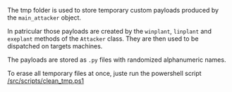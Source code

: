 The tmp folder is used to store temporary custom payloads produced by the ``main_attacker`` object.

In patricular those payloads are created by the ``winplant``, ``linplant`` and ``exeplant`` methods of the ``Attacker`` class. They are then used to be dispatched on targets machines.

The payloads are stored as ``.py`` files with randomized alphanumeric names.

To erase all temporary files at once, juste run the powershell script [/src/scripts/clean_tmp.ps1](/src/scripts/clean_tmp.ps1)
